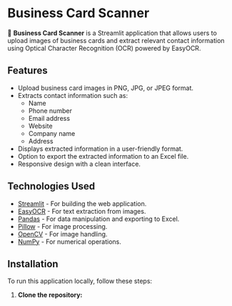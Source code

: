 # Business Card Scanner

📇 **Business Card Scanner** is a Streamlit application that allows users to upload images of business cards and extract relevant contact information using Optical Character Recognition (OCR) powered by EasyOCR.

## Features

- Upload business card images in PNG, JPG, or JPEG format.
- Extracts contact information such as:
  - Name
  - Phone number
  - Email address
  - Website
  - Company name
  - Address
- Displays extracted information in a user-friendly format.
- Option to export the extracted information to an Excel file.
- Responsive design with a clean interface.

## Technologies Used

- [Streamlit](https://streamlit.io/) - For building the web application.
- [EasyOCR](https://github.com/JaidedAI/EasyOCR) - For text extraction from images.
- [Pandas](https://pandas.pydata.org/) - For data manipulation and exporting to Excel.
- [Pillow](https://pillow.readthedocs.io/en/stable/) - For image processing.
- [OpenCV](https://opencv.org/) - For image handling.
- [NumPy](https://numpy.org/) - For numerical operations.

## Installation

To run this application locally, follow these steps:

1. **Clone the repository:**
